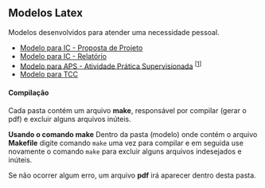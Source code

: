 ## Modelos Latex
Modelos desenvolvidos para atender uma necessidade pessoal.

- [Modelo para IC - Proposta de Projeto](https://github.com/fcschmidt/latex-models/tree/master/ic-pre-projeto-model)
- [Modelo para IC - Relatório]()
- [Modelo para APS - Atividade Prática Supervisionada](https://github.com/fcschmidt/latex-models/tree/master/aps-model) <sup>[[1](#atividade-prática-supervisionada)]</sup>
- [Modelo para TCC]()


#### Compilação
Cada pasta contém um arquivo **make**, responsável por compilar (gerar o pdf) e excluir alguns arquivos inúteis.

**Usando o comando make**
Dentro da pasta (modelo) onde contém o arquivo **Makefile** digite comando `make` uma vez para compilar e em seguida use novamente o comando `make` para excluir alguns arquivos indesejados e inúteis.

Se não ocorrer algum erro, um arquivo **pdf** irá aparecer dentro desta pasta.

<br><br>

<!--###### Atividade Prática Supervisionada
>É um trabalho desenvolvido semestralmente, com o objetivo de desenvolver um projeto prático de acordo com algum curso especifico (matéria). E também para desenvolver a capacidade de trabalho em grupo e a capacidade do aluno(a) na busca de informações e elaboração de uma "mamografia" do projeto.-->
